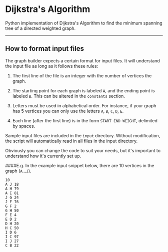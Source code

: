 # Dijkstra's Algorithm

Python implementation of Dijkstra's Algorithm to find the minimum spanning tree of a directed weighted graph.

----------------------------------

## How to format input files

The graph builder expects a certain format for input files. It will understand the input file as long as it follows these rules:

1. The first line of the file is an integer with the number of vertices the graph.

2. The starting point for each graph is labeled `A`, and the ending point is labeled `B`. This can be altered in the `constants` section.

3. Letters must be used in alphabetical order. For instance, if your graph has 5 vertices you can only use the letters `A`, `B`, `C`, `D`, `E`.

4. Each line (after the first line) is in the form `START END WEIGHT`, delimited by spaces.

Sample input files are included in the `input` directory. Without modification, the script will automatically read in all files in the input directory.

Obviously you can change the code to suit your needs, but it's important to understand how it's currently set up.

####E.g.
In the example input snippet below, there are 10 vertices in the graph (`A`...`J`).

```
10
A J 18
A H 79
A I 81
J G 24
J F 76
G F 2
G H 50
F E 4
E D 2
D H 20
H C 50
I D 6
I C 97
I J 27
C B 22
```